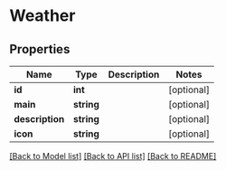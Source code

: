 # Weather

## Properties
Name | Type | Description | Notes
------------ | ------------- | ------------- | -------------
**id** | **int** |  | [optional] 
**main** | **string** |  | [optional] 
**description** | **string** |  | [optional] 
**icon** | **string** |  | [optional] 

[[Back to Model list]](../README.md#documentation-for-models) [[Back to API list]](../README.md#documentation-for-api-endpoints) [[Back to README]](../README.md)


